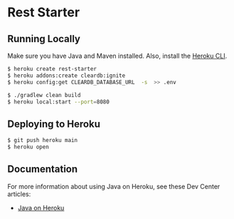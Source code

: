 # Rest Starter

## Running Locally

Make sure you have Java and Maven installed. Also, install the [Heroku CLI](https://cli.heroku.com/).

```bash
$ heroku create rest-starter 
$ heroku addons:create cleardb:ignite
$ heroku config:get CLEARDB_DATABASE_URL  -s  >> .env

$ ./gradlew clean build
$ heroku local:start --port=8080
```

## Deploying to Heroku

```bash
$ git push heroku main
$ heroku open
```

## Documentation

For more information about using Java on Heroku, see these Dev Center articles:

- [Java on Heroku](https://devcenter.heroku.com/categories/java)

